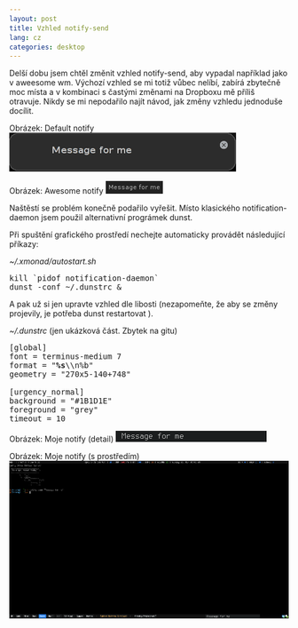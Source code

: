 ```yaml
---
layout: post
title: Vzhled notify-send
lang: cz
categories: desktop
---
```



Delší dobu jsem chtěl změnit vzhled notify-send, aby vypadal například jako v aweesome wm. Výchozí vzhled se mi totiž vůbec nelíbí, zabírá zbytečně moc místa a v kombinaci s častými změnami na Dropboxu mě příliš otravuje. Nikdy se mi nepodařilo najít návod, jak změny vzhledu jednoduše docílit.

Obrázek: Default notify
![Obrázek: Default notify](/files/img/default-notify-crop.png)

Obrázek: Awesome notify
![Obrázek: Default notify](/files/img/awesome-notify-crop.png)

Naštěstí se problém konečně podařilo vyřešit. Místo klasického notification-daemon jsem použil alternativní prográmek dunst.

Při spuštění grafického prostředí nechejte automaticky provádět následující příkazy:

*~/.xmonad/autostart.sh*
<pre class="prettyprint">
kill `pidof notification-daemon`
dunst -conf ~/.dunstrc &
</pre>

A pak už si jen upravte vzhled dle libosti (nezapomeňte, že aby se změny projevily,  je potřeba dunst restartovat ).

*~/.dunstrc* (jen ukázková část. Zbytek na gitu)
<pre class="prettyprint">
[global]
font = terminus-medium 7
format = "<b>%s</b>\\n%b"
geometry = "270x5-140+748"

[urgency_normal]
background = "#1B1D1E"
foreground = "grey"
timeout = 10
</pre>

Obrázek: Moje notify (detail)
![Obrázek: Moje notify (detail)](/files/img/my-notify-crop.png)

Obrázek: Moje notify (s prostředím)
[![Obrázek: Moje notify (detail)](/files/img/my-notify-thumb.png)](/files/img/my-notify-full.png)
